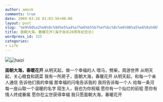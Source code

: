 ```yaml
---
author: amosk
comments: true
date: 2009-03-26 01:03:56+00:00
layout: post
slug: '%e9%9d%a2%e6%9c%9d%e5%a4%a7%e6%b5%b7%ef%bc%8c%e6%98%a5%e6%9a%96%e8%8a%b1%e5%bc%80%e6%b5%b7%e5%ad%90%e8%87%aa%e6%9d%8020%e5%91%a8%e5%b9%b4%e7%ba%aa%e5%bf%b5%e6%97%a5'
title: 面朝大海，春暖花开(海子自杀20周年纪念日)
wordpress_id: 325
categories:
- Life
---
```


![](http://anlandedong.bokee.com/photo/view.fcgi?mode=3&id=7923247)![haizi](http://www.rdxw.net/uploads/allimg/090326/1Z3442Y2-0.jpg)





**面朝大海，春暖花开**
从明天起，做一个幸福的人
喂马，劈柴，周游世界
从明天起，关心粮食和蔬菜
我有一所房子，面朝大海，春暖花开
从明天起，和每一个亲人通信
告诉他们我的幸福
那幸福的闪电告诉我的
我将告诉每一个人
给每一条河每一座山取一个温暖的名字
陌生人，我也为你祝福
愿你有一个灿烂的前程
愿你有情人终成眷属
愿你在尘世获得幸福
我只愿面朝大海，春暖花开

